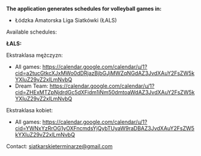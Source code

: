 **The application generates schedules for volleyball games in:**
- Łódzka Amatorska Liga Siatkówki (ŁALS)

Available schedules:

**ŁALS:**

Ekstraklasa mężczyzn:
- All games: https://calendar.google.com/calendar/u/1?cid=a2tucGtkcXJxMWo0dDRjazBjbGJjMWZqNGdAZ3JvdXAuY2FsZW5kYXIuZ29vZ2xlLmNvbQ
- Dream Team: https://calendar.google.com/calendar/u/1?cid=ZHExMTZpNjdrdGc5dXFidm1iNm50dmtoaWdAZ3JvdXAuY2FsZW5kYXIuZ29vZ2xlLmNvbQ

Ekstraklasa kobiet:
- All games: https://calendar.google.com/calendar/u/1?cid=YWNxYzRrOG1yOXFncmdsYjQybTUyaW9raDBAZ3JvdXAuY2FsZW5kYXIuZ29vZ2xlLmNvbQ


Contact: siatkarskieterminarze@gmail.com